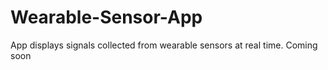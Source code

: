 # Wearable-Sensor-App
App displays signals collected from wearable sensors at real time.
Coming soon

